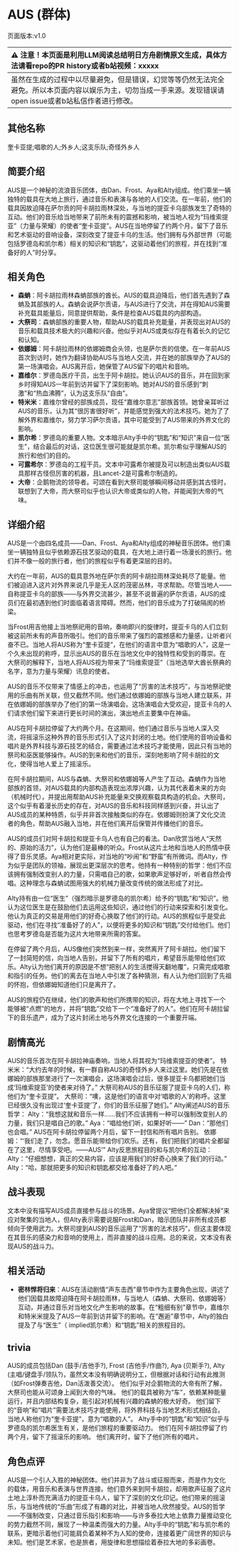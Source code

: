 # AUS (群体)
页面版本:v1.0
 

| :warning: 注意！本页面是利用LLM阅读总结明日方舟剧情原文生成，具体方法请看repo的PR history或者b站视频：xxxxx           |
|:----------------------------|
| 虽然在生成的过程中以尽量避免，但是错误，幻觉等等仍然无法完全避免。所以本页面内容以娱乐为主，切勿当成一手来源。发现错误请open issue或者b站私信作者进行修改。|



## 其他名称
奎卡亚提;唱歌的人;外乡人;这支乐队;奇怪外乡人
## 简要介绍
AUS是一个神秘的流浪音乐团体，由Dan、Frost、Aya和Alty组成。他们乘坐一辆独特的载具在大地上旅行，通过音乐和表演与各地的人们交流。在一年前，他们的载具因故迫降在萨尔贡的阿卡胡拉雨林深处，与当地的提亚卡乌部族发生了奇特的互动。他们的音乐给当地带来了前所未有的震撼和影响，被当地人视为“玛维索提亚”（力量与荣耀）的使者“奎卡亚提”。AUS在当地停留了约两个月，留下了音乐和艺术驱动的音响设备，深刻改变了提亚卡乌的生活。他们拥有与外部世界（可能包括罗德岛和凯尔希）相关的知识和“钥匙”，这驱动着他们的旅程，并在找到“准备好的人”时分享。
## 相关角色
-   **森蚺**：阿卡胡拉雨林森蚺部族的酋长。AUS的载具迫降后，他们首先遇到了森蚺及其部族的人。森蚺会说萨尔贡语，与AUS进行了交流，并在得知AUS需要补充载具能量后，同意提供帮助，条件是检查AUS载具的内部构造。
-   **大祭司**：森蚺部族的重要人物，帮助AUS的载具补充能量，并表现出对AUS的音乐和载具技术极大的兴趣和兴奋。他似乎对AUS或类似存在有着长久的记忆和认知。
-   **依娜姆**：阿卡胡拉雨林的依娜姆商会头领，也是萨尔贡的信使。在一年前AUS首次到访时，她作为翻译协助AUS与当地人交流，并在她的部族举办了AUS的第一场演唱会。AUS离开后，她保管了AUS留下的唱片和音响。
-   **嘉维尔**：罗德岛医疗干员，出生于阿卡胡拉。她认识AUS的音乐，并在回到家乡时得知AUS一年前到访并留下了深刻影响。她对AUS的音乐感到“刺激”和“热血沸腾”，认为这支乐队“自由”。
-   **特米米**：嘉维尔曾经的部族成员，现任“嘉维尔意志”部族首领。她曾亲耳听过AUS的音乐，认为其“很厉害很好听”，并能感觉到强大的法术技巧。她为了了解外界和嘉维尔，努力学习萨尔贡语，其中可能受到了AUS带来的外界文化的影响。
-   **凯尔希**：罗德岛的重要人物。文本暗示Alty手中的“钥匙”和“知识”来自一位“医生”，结合最后的对话，这位医生很可能就是凯尔希。凯尔希似乎理解AUS的旅行和他们的目的。
-   **可露希尔**：罗德岛的工程干员。文本中可露希尔被提及可以制造出类似AUS载具那样古怪但厉害的机器，且Lancet-2是可露希尔制造的。
-   **大帝**：企鹅物流的领导者。可颂在看到大祭司能够瞬间移动并感到其古怪时，联想到了大帝，而大祭司似乎也认识大帝或类似的人物，并能闻到大帝的气味。
## 详细介绍
AUS是一个由四名成员——Dan、Frost、Aya和Alty组成的神秘音乐团体。他们乘坐一辆独特且似乎依赖源石技艺驱动的载具，在大地上进行着一场漫长的旅行。他们并不像一般的旅行者，他们的旅程似乎有着更深层的目的。

大约在一年前，AUS的载具意外地在萨尔贡的阿卡胡拉雨林深处耗尽了能量。他们被迫进入这片对外界来说几乎是无人区的茂密丛林，寻求帮助。尽管当地人——自称提亚卡乌的部族——与外界交流甚少，甚至不说普遍的萨尔贡语，AUS的成员们在最初遇到他们时面临着语言障碍。然而，他们的音乐成为了打破隔阂的桥梁。

当Frost用吉他接上当地祭祀用的音响，奏响即兴的旋律时，提亚卡乌的人们立刻被这前所未有的声音所吸引。他们的音乐带来了强烈的震撼感和力量感，让听者兴奋不已。当地人将AUS称为“奎卡亚提”，在他们的语言中意为“唱歌的人”，这是一个久未出现的称呼，显示出AUS的音乐在当地文化中的独特性和受到的尊崇。在大祭司的解释下，当地人将AUS视为带来了“玛维索提亚”（当地选举大酋长祭典的名字，意为力量与荣耀）讯息的使者。

AUS的音乐不仅带来了情感上的冲击，也运用了“厉害的法术技巧”，与当地祭祀使用的乐曲有所关联，但又截然不同。他们通过依娜姆的部族与当地人建立联系，并在依娜姆的部族举办了他们的第一场演唱会。这场演唱会大受欢迎，提亚卡乌的人们请求他们留下来进行更长时间的演出，演出地点主要集中在神庙。

AUS在阿卡胡拉停留了大约两个月。在这期间，他们通过音乐与当地人深入交流，将摇滚乐这种外界的音乐形式引入了这片封闭的土地。他们使用的音响设备和唱片是外界科技与源石技艺的结合，需要通过法术技巧才能使用，因此只有当地的祭司和巫医能够操作。AUS的到来和他们的音乐，深刻地影响了阿卡胡拉的文化，使得当地人爱上了摇滚乐。

在阿卡胡拉期间，AUS与森蚺、大祭司和依娜姆等人产生了互动。森蚺作为当地部族的首领，对AUS载具的内部构造表现出浓厚兴趣，认为其代表着未来的方向（机械时代），并提出用帮助AUS补充能量来交换观察载具构造的机会。大祭司，这个似乎有着漫长历史的存在，对AUS的音乐和科技同样感到兴奋，并认出了AUS成员的某种特质，似乎并非首次接触类似的存在。依娜姆则扮演了文化交流者的角色，帮助AUS融入当地，并在他们离开后保管并传播他们的音乐。

AUS的成员们对阿卡胡拉和提亚卡乌人也有自己的看法。Dan欣赏当地人“天然的、原始的活力”，认为他们是最棒的听众。Frost从这片土地和当地人的热情中获得了音乐灵感。Aya相对更实际，对当地的“吵闹”和“野蛮”有所微词。而Alty，作为似乎是团队的领袖，展现出更深层次的思考。他持有一种特别的哲学：他们不应该拥有强制改变别人的力量，只需唱自己的歌，如果歌声足够好听，听者自然会传唱。这种理念与森蚺试图用强大的机械力量改变传统的做法形成了对比。

Alty持有由一位“医生”（强烈暗示是罗德岛的凯尔希）给予的“钥匙”和“知识”。他认为这位医生是在鼓励他们去运用这些知识，通过他们的行动来探索和引发变化。他认为真正的交易是用他们的好奇心换取了他们的行动。AUS的旅程似乎是受此驱动，他们在寻找“准备好了的人”，以便将更多的知识和“钥匙”交付给他们。他们也思考罗德岛是否能为这片大地带来所需的答案。

在停留了两个月后，AUS像他们突然到来一样，突然离开了阿卡胡拉。他们留下了一封简短的信，向当地人告别，并留下了所有的唱片，希望音乐能带给他们欢乐。Alty认为他们离开的原因是不想“把别人的生活搅得天翻地覆”，只需完成唱歌和指引的任务。他们的离去在当地人中引发了各种猜测，有人认为他们回到了先祖的怀抱，但依娜姆知道他们只是离开了。

AUS的旅程仍在继续，他们的歌声和他们所携带的知识，将在大地上寻找下一个能够被“点燃”的地方，并将“钥匙”交给下一个“准备好了的人”。他们在阿卡胡拉留下的音乐遗产，成为了这片封闭土地与外界文化连接的一个重要开端。
## 剧情高光
AUS的音乐首次在阿卡胡拉神庙奏响，当地人将其视为“玛维索提亚的使者”。
特米米：“大约去年的时候，有一群自称AUS的奇怪外乡人来过这里。她们先是在依娜姆的部族那里进行了一次演唱会，这场演唱会过后，很多提亚卡乌都把她们当成‘玛维索提亚’的使者来对待了。”
大祭司称AUS的音乐征服了提亚卡乌的人们，称他们为“奎卡亚提”。
大祭司：“噢，这是他们的语言中对‘唱歌的人’的称呼。这里已经很久没有出现过‘奎卡亚提’了，你们的音乐征服了她们。”
Alty阐述AUS的音乐哲学：
Alty：“我想这就和音乐一样......我们不应该拥有一种可以强制改变别人的力量，我们只是唱自己的歌。” Aya：“唱给他们听，如果好听——” Dan：“那他们也会唱。”
AUS在阿卡胡拉停留两个月后，留下一封信和所有唱片告别。
依娜姆：“‘我们走了，勿念。愿音乐能带给你们欢乐。还有，我们把我们的唱片全都留在了这里，尽情享受吧。——AUS’”
Alty反思旅程目的和与凯尔希的互动：
Alty：“仔细想想，真正的交易内容，应该是用我们的好奇心换来了我们的行动。”
Alty：“哈，那就把更多的知识和钥匙都交给准备好了的人吧。”
## 战斗表现
文本中没有描写AUS成员直接参与战斗的场景。Aya曾提议“把他们全都解决掉”来应对聚集的当地人，但Alty表示需要说服Frost和Dan，暗示团队并非所有成员都倾向于使用武力。大祭司提到AUS的音乐运用了“厉害的法术技巧”，但这主要体现在其音乐的感染力和音响的使用上，而非直接的战斗应用。总的来说，文本没有表现AUS的战斗力。
## 相关活动
-   **密林悍将归来**：AUS在活动剧情“声东击西”章节中作为主要角色出现，讲述了他们因载具故障迫降在阿卡胡拉雨林，与当地人（森蚺、大祭司、依娜姆等）互动，并通过音乐对当地文化产生影响的故事。在“粗细有别”章节中，嘉维尔和特米米提及了AUS一年前到访并留下的影响。在“邂逅”章节中，Alty的独白提及了与“医生”（ implied凯尔希）和“钥匙”相关的旅程目的。
## trivia
AUS的成员包括Dan (鼓手/吉他手?), Frost (吉他手/作曲?), Aya (贝斯手?), Alty (主唱/键盘手/领队?)，虽然文本没有明确说明分工，但根据对话和行动有此推测（如Frost弹奏吉他，Dan活泼善交流）。
他们似乎对企鹅物流的大帝有所了解，大祭司也能从可颂身上闻到大帝的气味。
他们的载具被称为“车”，依赖某种能量运行，并且内部结构复杂，能引起对机械有兴趣的森蚺的极大好奇。
他们留下的“音响”和“唱片”需要法术技巧才能使用，将外界科技与当地艺术形式相结合。
当地人称他们为“奎卡亚提”，意为“唱歌的人”。
Alty手中的“钥匙”和“知识”似乎与罗德岛的凯尔希医生有关，是他们旅程的重要驱动力。
他们在阿卡胡拉停留了约两个月，留下了摇滚乐的影响。
他们离开时，留下了他们所有的唱片。
## 角色点评
AUS是一个引人入胜的神秘团体。他们并非为了战斗或征服而来，而是作为文化的载体，用音乐和表演与世界连接。他们意外来到阿卡胡拉，却用歌声征服了这片土地上淳朴而充满活力的提亚卡乌人，留下了深刻的文化印记。他们带来的摇滚乐，与当地传统的“乐曲”形成了有趣的对比，并被当地人欣然接受。AUS的哲学——不强制改变，只通过音乐指引和影响——与许多泰拉大地上依靠力量推动变化的势力截然不同，展现了一种温柔而强大的力量。Alty手中的“钥匙”和与凯尔希的联系，更暗示着他们可能肩负着某种不为人知的使命，连接着更广阔世界的知识与未知。他们是艺术家，也是旅者，用旋律和思想描绘着泰拉大地的多彩画卷。